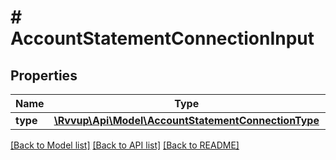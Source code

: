 # # AccountStatementConnectionInput

## Properties

Name | Type | Description | Notes
------------ | ------------- | ------------- | -------------
**type** | [**\Rvvup\Api\Model\AccountStatementConnectionType**](AccountStatementConnectionType.md) |  |

[[Back to Model list]](../../README.md#models) [[Back to API list]](../../README.md#endpoints) [[Back to README]](../../README.md)
